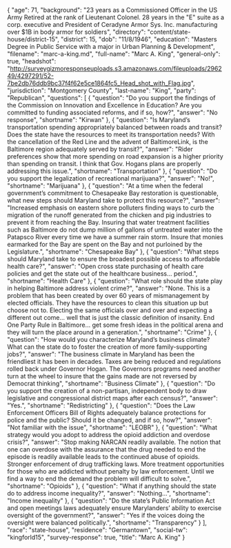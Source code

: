 {
  "age": 71,
  "background": "23 years as a Commissioned Officer in the US Army Retired at the rank of Lieutenant Colonel. 28 years in the \"E\" suite as a corp. executive and President of Ceradyne Armor Sys. Inc. manufacturing over $1B in body armor for soldiers",
  "directory": "content/state-house/district-15",
  "district": 15,
  "dob": "11/8/1946",
  "education": "Masters Degree in Public Service with a major in Urban Planning & Development",
  "filename": "marc-a-king.md",
  "full-name": "Marc A. King",
  "general-only": true,
  "headshot": "http://surveygizmoresponseuploads.s3.amazonaws.com/fileuploads/296249/4297291/52-7be2db76ddb9bc37f4f62e5ce1864fc5_Head_shot_with_Flag.jpg",
  "jurisdiction": "Montgomery County",
  "last-name": "King",
  "party": "Republican",
  "questions": [
    {
      "question": "Do you support the findings of the Commission on Innovation and Excellence in Education? Are you committed to funding associated reforms, and if so, how?",
      "answer": "No response",
      "shortname": "Kirwan"
    },
    {
      "question": "Is Maryland’s transportation spending appropriately balanced between roads and transit? Does the state have the resources to meet its transportation needs? With the cancellation of the Red Line and the advent of BaltimoreLink, is the Baltimore region adequately served by transit?",
      "answer": "Rider preferences show that more spending on road expansion is a higher priority than spending on transit. I think that Gov. Hogans plans are properly addressing this issue.",
      "shortname": "Transportation"
    },
    {
      "question": "Do you support the legalization of recreational marijuana?",
      "answer": "No!",
      "shortname": "Marijuana"
    },
    {
      "question": "At a time when the federal government’s commitment to Chesapeake Bay restoration is questionable, what new steps should Maryland take to protect this resource?",
      "answer": "Increased emphasis on eastern shore polluters finding ways to curb the migration of the runoff generated from the chicken and pig industries to prevent it from reaching the Bay. Insuring that water treatment facilities such as Baltimore do not dump million of gallons of untreated water into the Patapsco River every time we have a summer rain storm. Insure that monies earmarked for the Bay are spent on the Bay and not purloined by the Legislature.",
      "shortname": "Chesapeake Bay"
    },
    {
      "question": "What steps should Maryland take to ensure the broadest possible access to affordable health care?",
      "answer": "Open cross state purchasing of health care policies and get the state out of the healthcare business... period.",
      "shortname": "Health Care"
    },
    {
      "question": "What role should the state play in helping Baltimore address violent crime?",
      "answer": "None. This is a problem that has been created by over 60 years of mismanagement by elected officials. They have the resources to clean this situation up but choose not to. Electing the same officials over and over and expecting a different out come... well that is just the classic definition of insanity. End One Party Rule in Baltimore... get some fresh ideas in the political arena and they will turn the place around in a generation.",
      "shortname": "Crime"
    },
    {
      "question": "How would you characterize Maryland’s business climate? What can the state do to foster the creation of more family-supporting jobs?",
      "answer": "The business climate in Maryland has been the friendliest it has been in decades. Taxes are being reduced and regulations rolled back under Governor Hogan. The Governors programs need another turn at the wheel to insure that the gains made are not reversed by Democrat thinking",
      "shortname": "Business Climate"
    },
    {
      "question": "Do you support the creation of a non-partisan, independent body to draw legislative and congressional district maps after each census?",
      "answer": "Yes.",
      "shortname": "Redistricting"
    },
    {
      "question": "Does the Law Enforcement Officers Bill of Rights adequately balance protections for police and the public? Should it be changed, and if so, how?",
      "answer": "Not familiar with the issue",
      "shortname": "LEOBR"
    },
    {
      "question": "What strategy would you adopt to address the opioid addiction and overdose crisis?",
      "answer": "Stop making NARCAN readily available. The notion that one can overdose with the assurance that the drug needed to end the episode is readily available leads to the continued abuse of opioids. Stronger enforcement of drug trafficking laws. More treatment opportunities for those who are addicted without penalty by law enforcement. Until we find a way to end the demand the problem will difficult to solve.",
      "shortname": "Opioids"
    },
    {
      "question": "What if anything should the state do to address income inequality?",
      "answer": "Nothing...",
      "shortname": "Income inequality"
    },
    {
      "question": "Do the state’s Public Information Act and open meetings laws adequately ensure Marylanders’ ability to exercise oversight of the government?",
      "answer": "Yes if the voices doing the oversight were balanced politically.",
      "shortname": "Transparency"
    }
  ],
  "race": "state-house",
  "residence": "Germantown",
  "social-tw": "kingforld15",
  "survey-response": true,
  "title": "Marc A. King"
}
